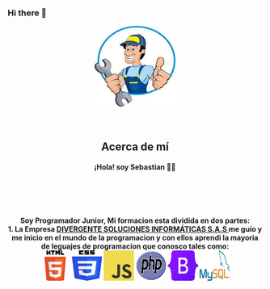 ### Hi there 👋

<p align="center" style="text-align:center;">
  <img width="160" height="160" src="/img/mecanico.jfif"><br><br><br>
      <h2 align="center">Acerca de mí</h2>
    <h4><p align="center"><b>¡Hola! soy Sebastian<b> 👨‍💻</p></h4><br><br><br>
    <h4><p align="center">Soy Programador Junior, Mi formacion esta dividida en dos partes:<br>
    1. La Empresa <a href="https://www.instagram.com/divergentesi/" rel="nofollow"> DIVERGENTE SOLUCIONES INFORMÁTICAS S.A.S </a> me guío y me inicio en el mundo de la programacion y con ellos aprendi la mayoria de leguajes de programacion que conosco tales como:<br>
    <img width="60" height="60" src="/img/HTML5.png">
    <img width="60" height="60" src="/img/CSS3.png">
    <img width="60" height="60" src="/img/JS.png">
    <img width="60" height="60" src="/img/PHP.png">
    <img width="60" height="60" src="/img/BOOTSTRAP.jpg">
    <img width="60" height="60" src="/img/MYSQL.png">
    </p></h4>
</p>



<!--
**SHR1404091/SHR1404091** is a ✨ _special_ ✨ repository because its `README.md` (this file) appears on your GitHub profile.

Here are some ideas to get you started:

- 🔭 I’m currently working on ...
- 🌱 I’m currently learning ...
- 👯 I’m looking to collaborate on ...
- 🤔 I’m looking for help with ...
- 💬 Ask me about ...
- 📫 How to reach me: ...
- 😄 Pronouns: ...
- ⚡ Fun fact: ...
-->
